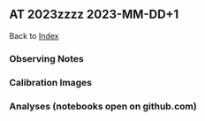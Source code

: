 ## AT 2023zzzz 2023-MM-DD+1

Back to [Index](../index.html)

### Observing Notes

### Calibration Images

### Analyses (notebooks open on github.com)
